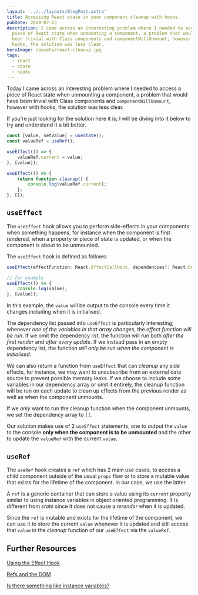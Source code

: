 ```yaml
---
layout: '../../layouts/BlogPost.astro'
title: Accessing React state in your component cleanup with hooks
pubDate: 2020-07-13
description: I came across an interesting problem where I needed to access a
  piece of React state when unmounting a component, a problem that would have
  been trivial with Class components and componentWillUnmount, however with
  hooks, the solution was less clear.
heroImage: /assets/react-cleanup.jpg
tags:
  - react
  - state
  - hooks
---
```


Today I came across an interesting problem where I needed to access a piece of React state when unmounting a component, a problem that would have been trivial with Class components and `componentWillUnmount`, however with hooks, the solution was less clear.

If you're just looking for the solution here it is; I will be diving into it below to try and understand it a bit better.

```javascript
const [value, setValue] = useState();
const valueRef = useRef();

useEffect(() => {
	valueRef.current = value;
}, [value]);

useEffect(() => {
	return function cleanup() {
		console.log(valueRef.current);
	};
}, []);
```

## `useEffect`

The `useEffect` hook allows you to perform side-effects in your components when something happens, for instance when the component is first rendered, when a property or piece of state is updated, or when the component is about to be unmounted.

The `useEffect` hook is defined as follows:

```javascript
useEffect(effectFunction: React.EffectCallback, dependencies?: React.DependencyList | undefined)

// for example
useEffect(() => {
    console.log(value);
}, [value]);
```

In this example, the `value` will be output to the console every time it changes including when it is initialised.

The dependency list passed into `useEffect` is particularly interesting; whenever _one of the variables in that array changes_, the _effect function will be run_. If we omit the dependency list, the function will run both _after the first render_ and _after every update_. If we instead pass in an empty dependency list, the function _will only be run when the component is initialised_.

We can also return a function from `useEffect` that can _cleanup_ any side effects, for instance, we may want to unsubscribe from an external data source to prevent possible memory leaks. If we choose to include some variables in our dependency array or omit it entirely, the cleanup function will be run on each update to clean up effects from the previous render as well as when the component unmounts.

If we _only_ want to run the cleanup function when the component unmounts, we set the dependency array to `[]`.

Our solution makes use of 2 `useEffect` statements, one to output the `value` to the console **only when the component is to be unmounted** and the other to update the `valueRef` with the current `value`.

## `useRef`

The `useRef` hook creates a `ref` which has 2 main use cases, to access a child component outside of the usual `props` flow or to store a mutable value that exists for the lifetime of the component. In our case, we use the latter.

A `ref` is a generic container that can store a value using its `current` property similar to using instance variables in object oriented programming. It is different from _state_ since it does not cause a _rerender_ when it is updated.

Since the `ref` is mutable and exists for the lifetime of the component, we can use it to store the current `value` whenever it is updated and still access that `value` in the _cleanup_ function of our `useEffect` via the `valueRef`.

## Further Resources

[Using the Effect Hook](https://reactjs.org/docs/hooks-effect.html)

[Refs and the DOM](https://reactjs.org/docs/refs-and-the-dom.html)

[Is there something like instance variables?](https://reactjs.org/docs/hooks-faq.html#is-there-something-like-instance-variables)
